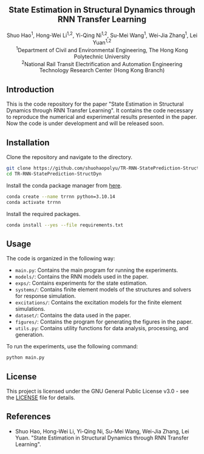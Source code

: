 <h2 align="center"> State Estimation in Structural Dynamics through RNN Transfer Learning </h2>

<div align="center"> Shuo Hao<sup>1</sup>, Hong-Wei Li<sup>1,2</sup>, Yi-Qing Ni<sup>1,2</sup>, Su-Mei Wang<sup>1</sup>, Wei-Jia Zhang<sup>1</sup>, Lei Yuan<sup>1,2</sup> </div>
<div align="center"> <sup>1</sup>Department of Civil and Environmental Engineering, The Hong Kong Polytechnic University </div>
<div align="center"> <sup>2</sup>National Rail Transit Electrification and Automation Engineering Technology Research Center (Hong Kong Branch) </div>

## Introduction

This is the code repository for the paper "State Estimation in Structural Dynamics through RNN Transfer Learning". It contains the code necessary to reproduce the numerical and experimental results presented in the paper. Now the code is under development and will be released soon.

## Installation

Clone the repository and navigate to the directory.

```bash
git clone https://github.com/shuohaopolyu/TR-RNN-StatePrediction-StructDyn.git
cd TR-RNN-StatePrediction-StructDyn
```

Install the conda package manager from [here](https://docs.conda.io/en/latest/miniconda.html).

```bash
conda create --name trrnn python=3.10.14
conda activate trrnn
```

Install the required packages.

```bash
conda install --yes --file requirements.txt
```

## Usage

The code is organized in the following way:

- `main.py`: Contains the main program for running the experiments.
- `models/`: Contains the RNN models used in the paper.
- `exps/`: Contains experiments for the state estimation.
- `systems/`: Contains finite element models of the structures and solvers for response simulation.
- `excitations/`: Contains the excitation models for the finite element simulations.
- `dataset/`: Contains the data used in the paper.
- `figures/`: Contains the program for generating the figures in the paper.
- `utils.py`: Contains utility functions for data analysis, processing, and generation.

To run the experiments, use the following command:

```bash
python main.py
```

## License

This project is licensed under the GNU General Public License v3.0 - see the [LICENSE](LICENSE) file for details.

## References

- Shuo Hao, Hong-Wei Li, Yi-Qing Ni, Su-Mei Wang, Wei-Jia Zhang, Lei Yuan. "State Estimation in Structural Dynamics through RNN Transfer Learning".
